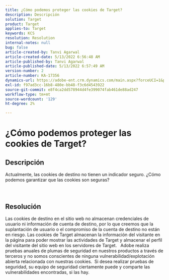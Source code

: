 ```yaml
---
title: ¿Cómo podemos proteger las cookies de Target?
description: Descripción
solution: Target
product: Target
applies-to: Target
keywords: KCS
resolution: Resolution
internal-notes: null
bug: false
article-created-by: Tanvi Agarwal
article-created-date: 5/13/2022 6:56:48 AM
article-published-by: Tanvi Agarwal
article-published-date: 5/13/2022 6:57:49 AM
version-number: 2
article-number: KA-17356
dynamics-url: https://adobe-ent.crm.dynamics.com/main.aspx?forceUCI=1&pagetype=entityrecord&etn=knowledgearticle&id=c85e53db-89d2-ec11-a7b5-00224809c27a
exl-id: f97ad3cc-16b8-480e-bb48-f3c6d4543922
source-git-commit: e8f4ca2dd578944d4fe399074fab461de88ad247
workflow-type: tm+mt
source-wordcount: '129'
ht-degree: 2%

---
```


# ¿Cómo podemos proteger las cookies de Target?

## Descripción

Actualmente, las cookies de destino no tienen un indicador seguro. ¿Cómo podemos garantizar que las cookies son seguras?<br><br><br>

## Resolución


Las cookies de destino en el sitio web no almacenan credenciales de usuario ni información de cuenta de destino, por lo que creemos que la suplantación de usuario o el compromiso de la cuenta de destino no están en riesgo. Las cookies de Target almacenan la información del visitante en la página para poder mostrar las actividades de Target y almacenar el perfil del visitante del sitio web en los servidores de Target.
 
Adobe realiza pruebas anuales de plumas de seguridad en nuestros productos a través de terceros y no somos conscientes de ninguna vulnerabilidad/explotación abierta relacionada con nuestras cookies.  Si desea realizar pruebas de seguridad, su equipo de seguridad ciertamente puede y comparte las vulnerabilidades encontradas, si las hay.
